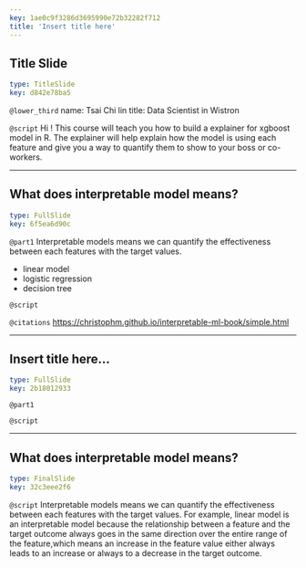 ```yaml
---
key: 1ae0c9f3286d3695990e72b32282f712
title: 'Insert title here'
---
```


## Title Slide

```yaml
type: TitleSlide
key: d842e78ba5
```

`@lower_third`
name: Tsai Chi lin
title: Data Scientist in Wistron

`@script`
Hi ! This course will teach you how to build a explainer for xgboost model in R. The explainer will help explain how the model is using each feature and give you a way to quantify them to show to your boss or co-workers.

---

## What does interpretable model means?

```yaml
type: FullSlide
key: 6f5ea6d90c
```

`@part1`
Interpretable models means we can quantify the effectiveness between each features with the target values.
- linear model 
- logistic regression
- decision tree 


`@script`


`@citations`
https://christophm.github.io/interpretable-ml-book/simple.html

---

## Insert title here...

```yaml
type: FullSlide
key: 2b18012933
```

`@part1`


`@script`


---

## What does interpretable model means?

```yaml
type: FinalSlide
key: 32c3eee2f6
```

`@script`
Interpretable models means we can quantify the effectiveness between each features with the target values. For example, linear model is an interpretable model because the relationship between a feature and the target outcome always goes in the same direction over the entire range of the feature,which means an increase in the feature value either always leads to an increase or always to a decrease in the target outcome.
